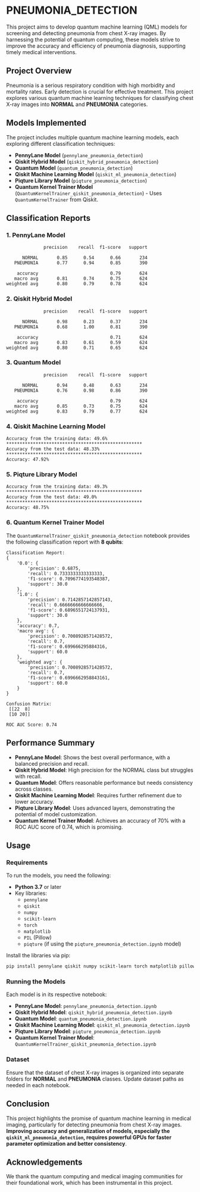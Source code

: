 
# PNEUMONIA_DETECTION

This project aims to develop quantum machine learning (QML) models for screening and detecting pneumonia from chest X-ray images. By harnessing the potential of quantum computing, these models strive to improve the accuracy and efficiency of pneumonia diagnosis, supporting timely medical interventions.

## Project Overview

Pneumonia is a serious respiratory condition with high morbidity and mortality rates. Early detection is crucial for effective treatment. This project explores various quantum machine learning techniques for classifying chest X-ray images into **NORMAL** and **PNEUMONIA** categories.

## Models Implemented

The project includes multiple quantum machine learning models, each exploring different classification techniques:

- **PennyLane Model** (`pennylane_pneumonia_detection`)
- **Qiskit Hybrid Model** (`qiskit_hybrid_pneumonia_detection`)
- **Quantum Model** (`quantum_pneumonia_detection`)
- **Qiskit Machine Learning Model** (`qiskit_ml_pneumonia_detection`)
- **Piqture Library Model** (`piqture_pneumonia_detection`)
- **Quantum Kernel Trainer Model** (`QuantumKernelTrainer_qiskit_pneumonia_detection`) - Uses `QuantumKernelTrainer` from Qiskit.

## Classification Reports

### 1. PennyLane Model

```
              precision    recall  f1-score   support

      NORMAL       0.85      0.54      0.66       234
   PNEUMONIA       0.77      0.94      0.85       390

    accuracy                           0.79       624
   macro avg       0.81      0.74      0.75       624
weighted avg       0.80      0.79      0.78       624
```

### 2. Qiskit Hybrid Model

```
              precision    recall  f1-score   support

      NORMAL       0.98      0.23      0.37       234
   PNEUMONIA       0.68      1.00      0.81       390

    accuracy                           0.71       624
   macro avg       0.83      0.61      0.59       624
weighted avg       0.80      0.71      0.65       624
```

### 3. Quantum Model

```
              precision    recall  f1-score   support

      NORMAL       0.94      0.48      0.63       234
   PNEUMONIA       0.76      0.98      0.86       390

    accuracy                           0.79       624
   macro avg       0.85      0.73      0.75       624
weighted avg       0.83      0.79      0.77       624
```

### 4. Qiskit Machine Learning Model

```
Accuracy from the training data: 49.6%
***************************************************
Accuracy from the test data: 48.33%
***************************************************
Accuracy: 47.92%
```

### 5. Piqture Library Model

```
Accuracy from the training data: 49.3%
***************************************************
Accuracy from the test data: 49.0%
***************************************************
Accuracy: 48.75%
```

### 6. Quantum Kernel Trainer Model

The `QuantumKernelTrainer_qiskit_pneumonia_detection` notebook provides the following classification report with **8 qubits**:

```
Classification Report:
{
    '0.0': {
        'precision': 0.6875,
        'recall': 0.7333333333333333,
        'f1-score': 0.7096774193548387,
        'support': 30.0
    },
    '1.0': {
        'precision': 0.7142857142857143,
        'recall': 0.6666666666666666,
        'f1-score': 0.6896551724137931,
        'support': 30.0
    },
    'accuracy': 0.7,
    'macro avg': {
        'precision': 0.7008928571428572,
        'recall': 0.7,
        'f1-score': 0.699666295884316,
        'support': 60.0
    },
    'weighted avg': {
        'precision': 0.7008928571428572,
        'recall': 0.7,
        'f1-score': 0.6996662958843161,
        'support': 60.0
    }
}

Confusion Matrix:
 [[22  8]
 [10 20]]

ROC AUC Score: 0.74
```

## Performance Summary

- **PennyLane Model**: Shows the best overall performance, with a balanced precision and recall.
- **Qiskit Hybrid Model**: High precision for the NORMAL class but struggles with recall.
- **Quantum Model**: Offers reasonable performance but needs consistency across classes.
- **Qiskit Machine Learning Model**: Requires further refinement due to lower accuracy.
- **Piqture Library Model**: Uses advanced layers, demonstrating the potential of model customization.
- **Quantum Kernel Trainer Model**: Achieves an accuracy of 70% with a ROC AUC score of 0.74, which is promising.

## Usage

### Requirements

To run the models, you need the following:

- **Python 3.7** or later
- Key libraries:
  - `pennylane`
  - `qiskit`
  - `numpy`
  - `scikit-learn`
  - `torch`
  - `matplotlib`
  - `PIL` (Pillow)
  - `piqture` (if using the `piqture_pneumonia_detection.ipynb` model)

Install the libraries via pip:

```bash
pip install pennylane qiskit numpy scikit-learn torch matplotlib pillow piqture
```

### Running the Models

Each model is in its respective notebook:

- **PennyLane Model**: `pennylane_pneumonia_detection.ipynb`
- **Qiskit Hybrid Model**: `qiskit_hybrid_pneumonia_detection.ipynb`
- **Quantum Model**: `quantum_pneumonia_detection.ipynb`
- **Qiskit Machine Learning Model**: `qiskit_ml_pneumonia_detection.ipynb`
- **Piqture Library Model**: `piqture_pneumonia_detection.ipynb`
- **Quantum Kernel Trainer Model**: `QuantumKernelTrainer_qiskit_pneumonia_detection.ipynb`

### Dataset

Ensure that the dataset of chest X-ray images is organized into separate folders for **NORMAL** and **PNEUMONIA** classes. Update dataset paths as needed in each notebook.

## Conclusion

This project highlights the promise of quantum machine learning in medical imaging, particularly for detecting pneumonia from chest X-ray images. **Improving accuracy and generalization of models, especially the `qiskit_ml_pneumonia_detection`, requires powerful GPUs for faster parameter optimization and better consistency**.

## Acknowledgements

We thank the quantum computing and medical imaging communities for their foundational work, which has been instrumental in this project.
